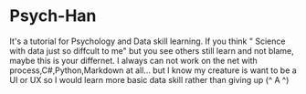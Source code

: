 # Psych-Han
It's a tutorial for Psychology and Data skill learning.
If you think " Science with data just so diffcult to me" but you see others still learn and not blame, maybe this is your differnet.
I always can not work on the net with process,C#,Python,Markdown at all... but I know my creature is want to be a UI or UX so I would learn more basic data skill rather than giving up (^ A ^)

